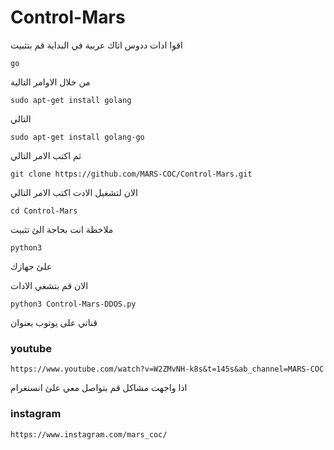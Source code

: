 # Control-Mars
اقوا ادات ددوس اتاك عربية
في البداية قم بتثبيت
```
go
```
من خلال الاوامر التالية 
```
sudo apt-get install golang
```
التالي
```
sudo apt-get install golang-go
```
ثم اكتب الامر التالي
```
git clone https://github.com/MARS-COC/Control-Mars.git
```
الان لتشغيل الادت اكتب الامر التالي 
```
cd Control-Mars
```
ملاخظة انت بحاجة الئ تثبيت 
```
python3
```
علئ جهازك 



الان قم بتشغي الادات 
```
python3 Control-Mars-DDOS.py
```


قناتي على يوتوب بعنوان
### youtube
```
https://www.youtube.com/watch?v=W2ZMvNH-k8s&t=145s&ab_channel=MARS-COC

```
اذا واجهت مشاكل قم بتواصل معي علئ انستغرام 
### instagram
```
https://www.instagram.com/mars_coc/
```
